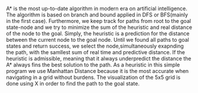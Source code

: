 A* is the most up-to-date algorithm in modern era on artificial intelligence.
The algorithm is based on branch and bound applied in DFS or BFS(mainly in the first case).
Furthermore, we keep track for paths from root to the goal state-node and we try to minimize the sum
of the heuristic and real distance of the node to the goal. Simply, the heuristic is a prediction for the distance between the current node to the goal node.
Until we found all paths to goal states and return success, we select the node,simultaneously exapnding the path, with the samllest sum of real time and predictive distance.
If the heuristic is admissible, meaning that it always underpredict the distance the A* always fins the best solution to the path.
As a heuristic in this simple program we use Manhattan Distance because it is the most accurate when navigating in a grid without burdens.
The visualization of the 5x5 grid is done using X in order to find the path to the goal state.
